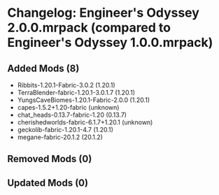 # Changelog: Engineer's Odyssey 2.0.0.mrpack (compared to Engineer's Odyssey 1.0.0.mrpack)

## Added Mods (8)
- Ribbits-1.20.1-Fabric-3.0.2 (1.20.1)
- TerraBlender-fabric-1.20.1-3.0.1.7 (1.20.1)
- YungsCaveBiomes-1.20.1-Fabric-2.0.0 (1.20.1)
- capes-1.5.2+1.20-fabric (unknown)
- chat_heads-0.13.7-fabric-1.20 (0.13.7)
- cherishedworlds-fabric-6.1.7+1.20.1 (unknown)
- geckolib-fabric-1.20.1-4.7 (1.20.1)
- megane-fabric-20.1.2 (20.1.2)

## Removed Mods (0)

## Updated Mods (0)